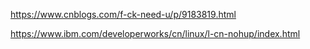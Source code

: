 https://www.cnblogs.com/f-ck-need-u/p/9183819.html

https://www.ibm.com/developerworks/cn/linux/l-cn-nohup/index.html